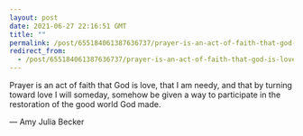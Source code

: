 ```yaml
---
layout: post
date: 2021-06-27 22:16:51 GMT
title: ""
permalink: /post/655184061387636737/prayer-is-an-act-of-faith-that-god-is-love-that-i
redirect_from: 
  - /post/655184061387636737/prayer-is-an-act-of-faith-that-god-is-love-that-i
---
```

<p>Prayer is an act of faith that God is love, that I am needy, and that by turning toward love I will someday, somehow be given a way to participate in the restoration of the good world God made.</p><p>&mdash; Amy Julia Becker</p>